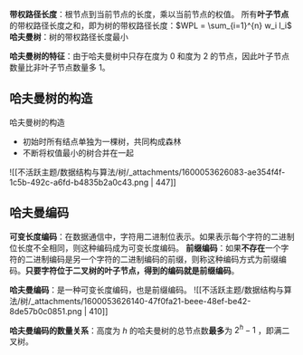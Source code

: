 **带权路径长度**：根节点到当前节点的长度，乘以当前节点的权值。
所有**叶子节点**的带权路径长度之和，即为树的带权路径长度：$WPL = \sum_{i=1}^{n} w_i l_i$ 
**哈夫曼树**：树的带权路径长度最小

**哈夫曼树的特征**：由于哈夫曼树中只存在度为 0 和度为 2 的节点，因此叶子节点数量比非叶子节点数量多 1。


## 哈夫曼树的构造
哈夫曼树的构造

- 初始时所有结点单独为一棵树，共同构成森林
- 不断将权值最小的树合并在一起

![[不活跃主题/数据结构与算法/树/_attachments/1600053626083-ae354f4f-1c5b-492c-a6fd-b4835b2a0c43.png | 447]]


## 哈夫曼编码
**可变长度编码**：在数据通信中，字符用二进制位表示。如果表示每个字符的二进制位长度不全相同，则这种编码成为可变长度编码。
**前缀编码**：如果**不存在**一个字符的二进制编码是另一个字符的二进制编码的前缀，则称这种编码方式为前缀编码。**只要字符位于二叉树的叶子节点，得到的编码就是前缀编码**。

**哈夫曼编码**：是一种可变长度编码，也是前缀编码。
![[不活跃主题/数据结构与算法/树/_attachments/1600053626140-47f0fa21-beee-48ef-be42-8de57b0c0851.png | 410]]

**哈夫曼编码的数量关系**：高度为 $h$  的哈夫曼树的总节点数**最多**为 $2^h - 1$ ，即满二叉树。
